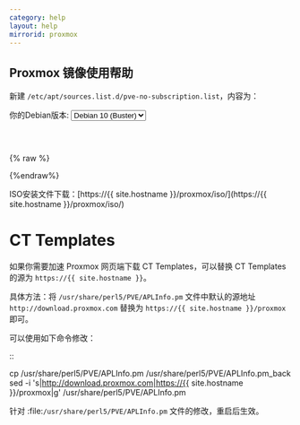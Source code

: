 ```yaml
---
category: help
layout: help
mirrorid: proxmox
---
```


## Proxmox 镜像使用帮助

新建 `/etc/apt/sources.list.d/pve-no-subscription.list`，内容为：

<form class="form-inline">
<div class="form-group">
	<label>你的Debian版本: </label>
	<select class="form-control release-select" data-template="#apt-template" data-target="#apt-content">
		<option data-os="debian" data-release="jessie">Debian 8 (Jessie)</option>
		<option data-os="debian" data-release="stretch">Debian 9 (Stretch)</option>
		<option data-os="debian" data-release="buster" selected>Debian 10 (Buster)</option>
</select>
</div>
</form>

<p></p>
<pre>
<code id="apt-content">
</code>
</pre>


{% raw %}
<script id="apt-template" type="x-tmpl-markup">
deb https://{%endraw%}{{ site.hostname }}{%raw%}/proxmox/{{os_name}} {{release_name}} pve-no-subscription
</script>
{%endraw%}

ISO安装文件下载：[https://{{ site.hostname }}/proxmox/iso/](https://{{ site.hostname }}/proxmox/iso/)

# CT Templates

如果你需要加速 Proxmox 网页端下载 CT Templates，可以替换 CT Templates 的源为 ``https://{{ site.hostname }}``。

具体方法：将 `/usr/share/perl5/PVE/APLInfo.pm` 文件中默认的源地址 ``http://download.proxmox.com``
替换为 ``https://{{ site.hostname }}/proxmox`` 即可。

可以使用如下命令修改：

::

  cp /usr/share/perl5/PVE/APLInfo.pm /usr/share/perl5/PVE/APLInfo.pm_back
  sed -i 's|http://download.proxmox.com|https://{{ site.hostname }}/proxmox|g' /usr/share/perl5/PVE/APLInfo.pm 

针对 :file:`/usr/share/perl5/PVE/APLInfo.pm` 文件的修改，重启后生效。

